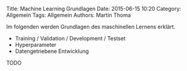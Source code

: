 Title: Machine Learning Grundlagen
Date: 2015-06-15 10:20
Category: Allgemein
Tags: Allgemein
Authors: Martin Thoma

Im folgenden werden Grundlagen des maschinellen Lernens erklärt.

* Training / Validation / Development / Testset
* Hyperparameter
* Datengetriebene Entwicklung

TODO
